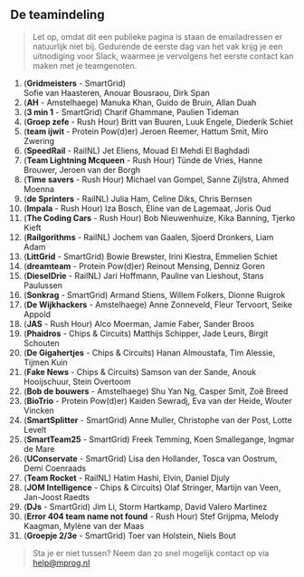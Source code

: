 ## De teamindeling

> Let op, omdat dit een publieke pagina is staan de emailadressen er natuurlijk niet bij. Gedurende de eerste dag van het vak krijg je een uitnodiging voor Slack, waarmee je vervolgens het eerste contact kan maken met je teamgenoten.

1.	(**Gridmeisters** - SmartGrid) <br/>
	Sofie van Haasteren,
	Anouar Bousraou,
	Dirk Span
2.	(**AH** - Amstelhaege)
	Manuka Khan,
	Guido de Bruin,
	Allan Duah
3.	(**3 min 1** - SmartGrid)
	Charif Ghammane,
	Paulien Tideman
4.	(**Groep zefe** - Rush Hour)
	Britt van Buuren,
	Luuk Engele,
	Diederik Schiet
5.	(**team ijwit** - Protein Pow(d)er)
	Jeroen Reemer,
	Hattum Smit,
	Miro Zwering
6.	(**SpeedRail** - RailNL)
	Jet Eliens,
	Mouad El Mehdi El Baghdadi
7.	(**Team Lightning Mcqueen** - Rush Hour)
	Tünde de Vries,
	Hanne Brouwer,
	Jeroen van der Borgh
8.	(**Time savers** - Rush Hour)
	Michael van Gompel,
	Sanne Zijlstra,
	Ahmed Moenna
9.	(**de Sprinters** - RailNL)
	Julia Ham,
	Celine Diks,
	Chris Bernsen
10.	(**Impala** - Rush Hour)
	Iza Bosch,
	Eline van de Lagemaat,
	Joris Oud
11.	(**The Coding Cars** - Rush Hour)
	Bob Nieuwenhuize,
	Kika Banning,
	Tjerko Kieft
12.	(**Railgorithms** - RailNL)
	Jochem van Gaalen,
	Sjoerd Dronkers,
	Liam Adam
13.	(**LittGrid** - SmartGrid)
	Bowie Brewster,
	Irini Kiestra,
	Emmelien Schiet
14.	(**dreamteam** - Protein Pow(d)er)
	Reinout Mensing,
	Denniz Goren
15.	(**DieselDrie** - RailNL)
	Jari Hoffmann,
	Pauline van Lieshout,
	Stans Paulussen
16.	(**Sonkrag** - SmartGrid)
	Armand Stiens,
	Willem Folkers,
	Dionne Ruigrok
17.	(**De Wijkhackers** - Amstelhaege)
	Anne Zonneveld,
	Fleur Tervoort,
	Seike Appold
18.	(**JAS** - Rush Hour)
	Alco Moerman,
	Jamie Faber,
	Sander Broos
19.	(**Phaidros** - Chips & Circuits)
	Matthijs Schipper,
	Jade Leurs,
	Birgit Schouten
20.	(**De Gigahertjes** - Chips & Circuits)
	Hanan Almoustafa,
	Tim Alessie,
	Tijmen Kuin
21.	(**Fake News** - Chips & Circuits)
	Samson van der Sande,
	Anouk Hooijschuur,
	Stein Overtoom
22.	(**Bob de bouwers** - Amstelhaege)
	Shu Yan Ng,
	Casper Smit,
	Zoë Breed
23.	(**BioTrio** - Protein Pow(d)er)
	Kaiden Sewradj,
	Eva van der Heide,
	Wouter Vincken
24.	(**SmartSplitter** - SmartGrid)
	Anne Muller,
	Christophe van der Post,
	Lotte Levelt
25.	(**SmartTeam25** - SmartGrid)
	Freek Temming,
	Koen Smallegange,
	Ingmar de Mare
26.	(**UConservate** - SmartGrid)
	Lisa den Hollander,
	Tosca van Oostrum,
	Demi Coenraads
27.	(**Team Rocket** - RailNL)
	Hatim Hashi,
	Elvin,
	Daniel Djuly
28.	(**JOM Intelligence** - Chips & Circuits)
	Olaf Stringer,
	Martijn van Veen,
	Jan-Joost Raedts
29.	(**DJs** - SmartGrid)
	Jim Li,
	Storm Hartkamp,
	David Valero Martinez
30.	(**Error 404 team name not found** - Rush Hour)
	Stef Grijpma,
	Melody Kaagman,
	Mylène van der Maas
31. (**Groepje 2/3e** - SmartGrid)
	Toer van Holstein,
	Niels Bout

> Sta je er niet tussen? Neem dan zo snel mogelijk contact op via help@mprog.nl